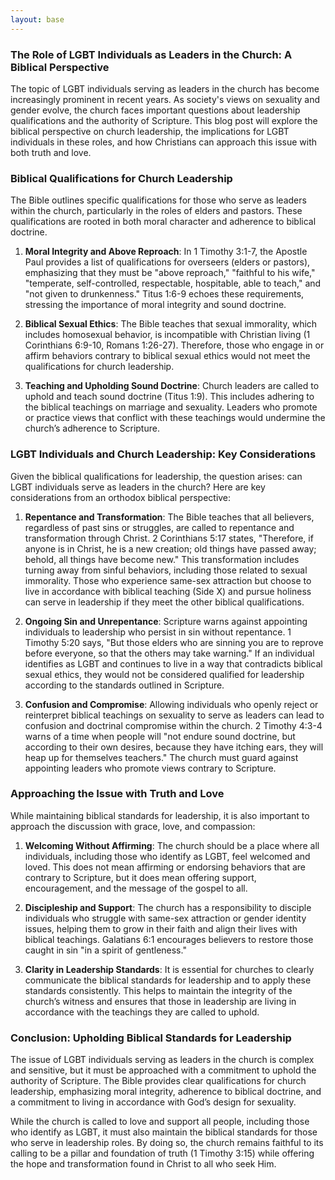 ```yaml
---
layout: base
---
```


### The Role of LGBT Individuals as Leaders in the Church: A Biblical Perspective

The topic of LGBT individuals serving as leaders in the church has become increasingly prominent in recent years. As society's views on sexuality and gender evolve, the church faces important questions about leadership qualifications and the authority of Scripture. This blog post will explore the biblical perspective on church leadership, the implications for LGBT individuals in these roles, and how Christians can approach this issue with both truth and love.

### **Biblical Qualifications for Church Leadership**

The Bible outlines specific qualifications for those who serve as leaders within the church, particularly in the roles of elders and pastors. These qualifications are rooted in both moral character and adherence to biblical doctrine.

1. **Moral Integrity and Above Reproach**: In 1 Timothy 3:1-7, the Apostle Paul provides a list of qualifications for overseers (elders or pastors), emphasizing that they must be "above reproach," "faithful to his wife," "temperate, self-controlled, respectable, hospitable, able to teach," and "not given to drunkenness." Titus 1:6-9 echoes these requirements, stressing the importance of moral integrity and sound doctrine.

2. **Biblical Sexual Ethics**: The Bible teaches that sexual immorality, which includes homosexual behavior, is incompatible with Christian living (1 Corinthians 6:9-10, Romans 1:26-27). Therefore, those who engage in or affirm behaviors contrary to biblical sexual ethics would not meet the qualifications for church leadership.

3. **Teaching and Upholding Sound Doctrine**: Church leaders are called to uphold and teach sound doctrine (Titus 1:9). This includes adhering to the biblical teachings on marriage and sexuality. Leaders who promote or practice views that conflict with these teachings would undermine the church’s adherence to Scripture.

### **LGBT Individuals and Church Leadership: Key Considerations**

Given the biblical qualifications for leadership, the question arises: can LGBT individuals serve as leaders in the church? Here are key considerations from an orthodox biblical perspective:

1. **Repentance and Transformation**: The Bible teaches that all believers, regardless of past sins or struggles, are called to repentance and transformation through Christ. 2 Corinthians 5:17 states, "Therefore, if anyone is in Christ, he is a new creation; old things have passed away; behold, all things have become new." This transformation includes turning away from sinful behaviors, including those related to sexual immorality. Those who experience same-sex attraction but choose to live in accordance with biblical teaching (Side X) and pursue holiness can serve in leadership if they meet the other biblical qualifications.

2. **Ongoing Sin and Unrepentance**: Scripture warns against appointing individuals to leadership who persist in sin without repentance. 1 Timothy 5:20 says, "But those elders who are sinning you are to reprove before everyone, so that the others may take warning." If an individual identifies as LGBT and continues to live in a way that contradicts biblical sexual ethics, they would not be considered qualified for leadership according to the standards outlined in Scripture.

3. **Confusion and Compromise**: Allowing individuals who openly reject or reinterpret biblical teachings on sexuality to serve as leaders can lead to confusion and doctrinal compromise within the church. 2 Timothy 4:3-4 warns of a time when people will "not endure sound doctrine, but according to their own desires, because they have itching ears, they will heap up for themselves teachers." The church must guard against appointing leaders who promote views contrary to Scripture.

### **Approaching the Issue with Truth and Love**

While maintaining biblical standards for leadership, it is also important to approach the discussion with grace, love, and compassion:

1. **Welcoming Without Affirming**: The church should be a place where all individuals, including those who identify as LGBT, feel welcomed and loved. This does not mean affirming or endorsing behaviors that are contrary to Scripture, but it does mean offering support, encouragement, and the message of the gospel to all.

2. **Discipleship and Support**: The church has a responsibility to disciple individuals who struggle with same-sex attraction or gender identity issues, helping them to grow in their faith and align their lives with biblical teachings. Galatians 6:1 encourages believers to restore those caught in sin "in a spirit of gentleness."

3. **Clarity in Leadership Standards**: It is essential for churches to clearly communicate the biblical standards for leadership and to apply these standards consistently. This helps to maintain the integrity of the church’s witness and ensures that those in leadership are living in accordance with the teachings they are called to uphold.

### **Conclusion: Upholding Biblical Standards for Leadership**

The issue of LGBT individuals serving as leaders in the church is complex and sensitive, but it must be approached with a commitment to uphold the authority of Scripture. The Bible provides clear qualifications for church leadership, emphasizing moral integrity, adherence to biblical doctrine, and a commitment to living in accordance with God’s design for sexuality.

While the church is called to love and support all people, including those who identify as LGBT, it must also maintain the biblical standards for those who serve in leadership roles. By doing so, the church remains faithful to its calling to be a pillar and foundation of truth (1 Timothy 3:15) while offering the hope and transformation found in Christ to all who seek Him.